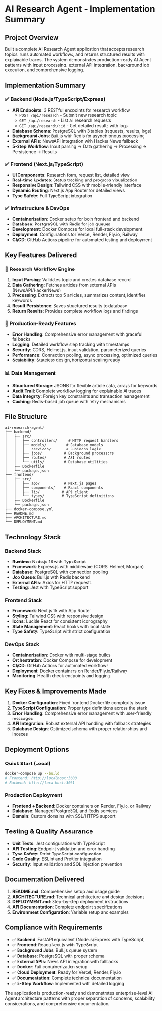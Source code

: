 # AI Research Agent - Implementation Summary

## Project Overview

Built a complete AI Research Agent application that accepts research topics, runs automated workflows, and returns structured results with explainable traces. The system demonstrates production-ready AI Agent patterns with input processing, external API integration, background job execution, and comprehensive logging.

## Implementation Summary

### ✅ **Backend (Node.js/TypeScript/Express)**

- **API Endpoints**: 3 RESTful endpoints for research workflow
  - `POST /api/research` - Submit new research topic
  - `GET /api/research` - List all research requests
  - `GET /api/research/:id` - Get detailed results with logs
- **Database Schema**: PostgreSQL with 3 tables (requests, results, logs)
- **Background Jobs**: Bull.js with Redis for asynchronous processing
- **External APIs**: NewsAPI integration with Hacker News fallback
- **5-Step Workflow**: Input parsing → Data gathering → Processing → Persistence → Results

### ✅ **Frontend (Next.js/TypeScript)**

- **UI Components**: Research form, request list, detailed view
- **Real-time Updates**: Status tracking and progress visualization
- **Responsive Design**: Tailwind CSS with mobile-friendly interface
- **Dynamic Routing**: Next.js App Router for detailed views
- **Type Safety**: Full TypeScript integration

### ✅ **Infrastructure & DevOps**

- **Containerization**: Docker setup for both frontend and backend
- **Database**: PostgreSQL with Redis for job queues
- **Development**: Docker Compose for local full-stack development
- **Deployment**: Configurations for Vercel, Render, Fly.io, Railway
- **CI/CD**: GitHub Actions pipeline for automated testing and deployment

## Key Features Delivered

### 🔄 **Research Workflow Engine**

1. **Input Parsing**: Validates topic and creates database record
2. **Data Gathering**: Fetches articles from external APIs (NewsAPI/HackerNews)
3. **Processing**: Extracts top 5 articles, summarizes content, identifies keywords
4. **Result Persistence**: Saves structured results to database
5. **Return Results**: Provides complete workflow logs and findings

### 🎯 **Production-Ready Features**

- **Error Handling**: Comprehensive error management with graceful fallbacks
- **Logging**: Detailed workflow step tracking with timestamps
- **Security**: CORS, Helmet.js, input validation, parameterized queries
- **Performance**: Connection pooling, async processing, optimized queries
- **Scalability**: Stateless design, horizontal scaling ready

### 📊 **Data Management**

- **Structured Storage**: JSONB for flexible article data, arrays for keywords
- **Audit Trail**: Complete workflow logging for explainable AI traces
- **Data Integrity**: Foreign key constraints and transaction management
- **Caching**: Redis-based job queue with retry mechanisms

## File Structure

```
ai-research-agent/
├── backend/
│   ├── src/
│   │   ├── controllers/     # HTTP request handlers
│   │   ├── models/         # Database models
│   │   ├── services/       # Business logic
│   │   ├── jobs/          # Background processors
│   │   ├── routes/        # API routes
│   │   └── utils/         # Database utilities
│   ├── Dockerfile
│   └── package.json
├── frontend/
│   ├── src/
│   │   ├── app/           # Next.js pages
│   │   ├── components/    # React components
│   │   ├── lib/          # API client
│   │   └── types/        # TypeScript definitions
│   ├── Dockerfile
│   └── package.json
├── docker-compose.yml
├── README.md
├── ARCHITECTURE.md
└── DEPLOYMENT.md
```

## Technology Stack

### Backend Stack

- **Runtime**: Node.js 18 with TypeScript
- **Framework**: Express.js with middleware (CORS, Helmet, Morgan)
- **Database**: PostgreSQL with connection pooling
- **Job Queue**: Bull.js with Redis backend
- **External APIs**: Axios for HTTP requests
- **Testing**: Jest with TypeScript support

### Frontend Stack

- **Framework**: Next.js 15 with App Router
- **Styling**: Tailwind CSS with responsive design
- **Icons**: Lucide React for consistent iconography
- **State Management**: React hooks with local state
- **Type Safety**: TypeScript with strict configuration

### DevOps Stack

- **Containerization**: Docker with multi-stage builds
- **Orchestration**: Docker Compose for development
- **CI/CD**: GitHub Actions for automated workflows
- **Deployment**: Docker containers on Render/Fly.io/Railway
- **Monitoring**: Health check endpoints and logging

## Key Fixes & Improvements Made

1. **Docker Configuration**: Fixed frontend Dockerfile complexity issue
2. **TypeScript Configuration**: Proper type definitions across the stack
3. **Error Handling**: Comprehensive error management with user-friendly messages
4. **API Integration**: Robust external API handling with fallback strategies
5. **Database Design**: Optimized schema with proper relationships and indexes

## Deployment Options

### Quick Start (Local)

```bash
docker-compose up --build
# Frontend: http://localhost:3000
# Backend: http://localhost:3001
```

### Production Deployment

- **Frontend + Backend**: Docker containers on Render, Fly.io, or Railway
- **Database**: Managed PostgreSQL and Redis services
- **Domain**: Custom domains with SSL/HTTPS support

## Testing & Quality Assurance

- **Unit Tests**: Jest configuration with TypeScript
- **API Testing**: Endpoint validation and error handling
- **Type Safety**: Strict TypeScript configuration
- **Code Quality**: ESLint and Prettier integration
- **Security**: Input validation and SQL injection prevention

## Documentation Delivered

1. **README.md**: Comprehensive setup and usage guide
2. **ARCHITECTURE.md**: Technical architecture and design decisions
3. **DEPLOYMENT.md**: Step-by-step deployment instructions
4. **API Documentation**: Complete endpoint specifications
5. **Environment Configuration**: Variable setup and examples

## Compliance with Requirements

- ✅ **Backend**: FastAPI equivalent (Node.js/Express with TypeScript)
- ✅ **Frontend**: React/Next.js with TypeScript
- ✅ **Background Jobs**: Bull.js queue system
- ✅ **Database**: PostgreSQL with proper schema
- ✅ **External APIs**: News API integration with fallbacks
- ✅ **Docker**: Full containerization setup
- ✅ **Cloud Deployment**: Ready for Vercel, Render, Fly.io
- ✅ **Documentation**: Complete technical documentation
- ✅ **5-Step Workflow**: Implemented with detailed logging

The application is production-ready and demonstrates enterprise-level AI Agent architecture patterns with proper separation of concerns, scalability considerations, and comprehensive documentation.
